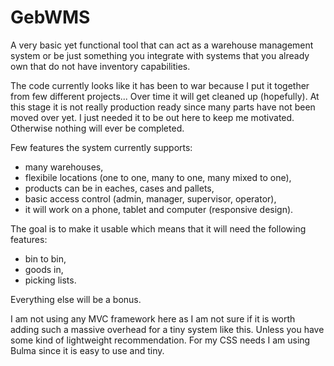 # GebWMS
A very basic yet functional tool that can act as a warehouse management system or be just something you integrate with systems that you already own that do not have inventory capabilities.

The code currently looks like it has been to war because I put it together from few different projects... Over time it will get cleaned up (hopefully). At this stage it is not really production ready since many parts have not been moved over yet. I just needed it to be out here to keep me motivated. Otherwise nothing will ever be completed.

Few features the system currently supports:
- many warehouses,
- flexibile locations (one to one, many to one, many mixed to one),
- products can be in eaches, cases and pallets,
- basic access control (admin, manager, supervisor, operator),
- it will work on a phone, tablet and computer (responsive design).

The goal is to make it usable which means that it will need the following features:
- bin to bin,
- goods in,
- picking lists.

Everything else will be a bonus.

I am not using any MVC framework here as I am not sure if it is worth adding such a massive overhead for a tiny system like this. Unless you have some kind of lightweight recommendation. For my CSS needs I am using Bulma since it is easy to use and tiny.
